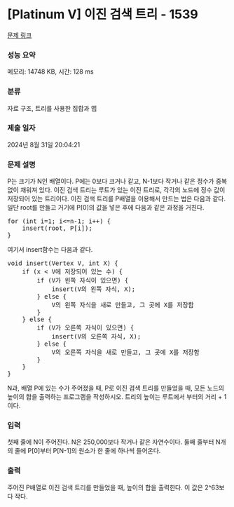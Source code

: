 # [Platinum V] 이진 검색 트리 - 1539 

[문제 링크](https://www.acmicpc.net/problem/1539) 

### 성능 요약

메모리: 14748 KB, 시간: 128 ms

### 분류

자료 구조, 트리를 사용한 집합과 맵

### 제출 일자

2024년 8월 31일 20:04:21

### 문제 설명

<p>P는 크기가 N인 배열이다. P에는 0보다 크거나 같고, N-1보다 작거나 같은 정수가 중복 없이 채워져 있다. 이진 검색 트리는 루트가 있는 이진 트리로, 각각의 노드에 정수 값이 저장되어 있는 트리이다. 이진 검색 트리를 P배열을 이용해서 만드는 법은 다음과 같다. 일단 root를 만들고 거기에 P[0]의 값을 넣은 후에 다음과 같은 과정을 거친다.</p>

<pre>for (int i=1; i<=n-1; i++) {
    insert(root, P[i]);
}
</pre>

<p>여기서 insert함수는 다음과 같다.</p>

<pre>void insert(Vertex V, int X) {
    if (x < V에 저장되어 있는 수) {
        if (V가 왼쪽 자식이 있으면) {
            insert(V의 왼쪽 자식, X);
        } else {
            V의 왼쪽 자식을 새로 만들고, 그 곳에 X를 저장함
        }
    } else {
        if (V가 오른쪽 자식이 있으면) {
            insert(V의 오른쪽 자식, X);
        } else {
            V의 오른쪽 자식을 새로 만들고, 그 곳에 X를 저장함
        }
    }
}
</pre>

<p>N과, 배열 P에 있는 수가 주어졌을 때, P로 이진 검색 트리를 만들었을 때, 모든 노드의 높이의 합을 출력하는 프로그램을 작성하시오. 트리의 높이는 루트에서 부터의 거리 + 1이다.</p>

### 입력 

 <p>첫째 줄에 N이 주어진다. N은 250,000보다 작거나 같은 자연수이다. 둘째 줄부터 N개의 줄에 P[0]부터 P[N-1]의 원소가 한 줄에 하나씩 들어온다.</p>

### 출력 

 <p>주어진 P배열로 이진 검색 트리를 만들었을 때, 높이의 합을 출력한다. 이 값은 2^63보다 작다.</p>

